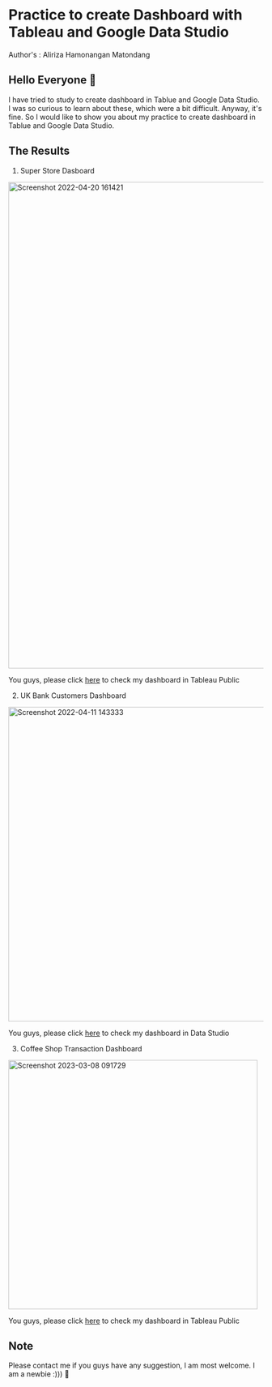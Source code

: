 # Practice to create Dashboard with Tableau and Google Data Studio
Author's : Aliriza Hamonangan Matondang
## Hello Everyone 👋
I have tried to study to create dashboard in Tablue and Google Data Studio. I was so curious to learn about these, which were a bit difficult. Anyway, it's fine. So I would like to show you about my practice to create dashboard in Tablue and Google Data Studio.
## The Results
1. Super Store Dasboard
<img width="960" alt="Screenshot 2022-04-20 161421" src="https://user-images.githubusercontent.com/92624520/164194914-e4d0825e-6278-4a45-ab3e-7e0ed00912d2.png">


You guys, please click [here](https://public.tableau.com/app/profile/aliriza.hamonangan.matondang/viz/SuperStoreDashboard_16496609580700/Dashboard2?publish=yes) to check my dashboard in Tableau Public

2. UK Bank Customers Dashboard
<img width="621" alt="Screenshot 2022-04-11 143333" src="https://user-images.githubusercontent.com/92624520/162753621-43f4b046-6edd-467f-a605-1356865ebcfd.png">

You guys, please click [here](https://datastudio.google.com/reporting/ac0306b4-c77b-46b6-b51c-04356efd011e) to check my dashboard in Data Studio

3. Coffee Shop Transaction Dashboard
<img width="492" alt="Screenshot 2023-03-08 091729" src="https://user-images.githubusercontent.com/92624520/223602535-be2f9384-ccd2-4ec0-a4cd-a720a07cef7b.png">

You guys, please click [here](https://public.tableau.com/app/profile/aliriza.hamonangan.matondang/viz/CoffeeShopDashboard_16689544123600/Story1) to check my dashboard in Tableau Public

## Note 
Please contact me if you guys have any suggestion, I am most welcome. I am a newbie :))) 🤖
